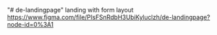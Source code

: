 "# de-landingpage"
landing with form 
layout https://www.figma.com/file/PIsFSnRdbH3UbiKyluclzh/de-landingpage?node-id=0%3A1
